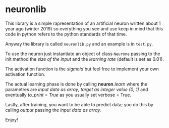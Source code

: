 # neuronlib

This library is a simple rapresentation of an artificial neuron written about 1 year ago (winter 2019) so everything you see and use keep in mind that this code in python refers to the python standards of that time.

Anyway the library is called `neuronlib.py` and an example is in `test.py`.

To use the neuron just instantiate an object of class `Neurone` passing to the init method the *size of the input* and the *learning rate* (default is set as 0.01).

 The activation function is the *sigmoid* but feel free to implement your own activation function.

 The actual learning phase is done by calling **neuron**.*learn* where the parametres are *input data as array*, *target as integer value (0, 1)* and eventually *to_print = True* as you usually set verbose = True.

Lastly, after training, you want to be able to predict data; you do this by calling *output* passing the *input data as array*.

Enjoy!


